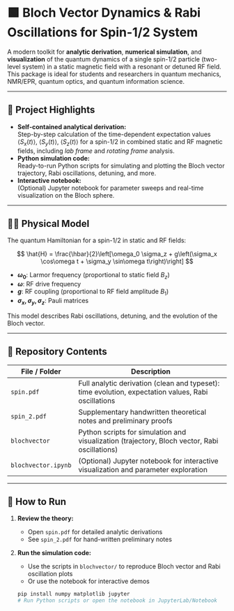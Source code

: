 # 🟩 Bloch Vector Dynamics & Rabi Oscillations for Spin-1/2 System

A modern toolkit for **analytic derivation**, **numerical simulation**, and **visualization** of the quantum dynamics of a single spin-1/2 particle (two-level system) in a static magnetic field with a resonant or detuned RF field.  
This package is ideal for students and researchers in quantum mechanics, NMR/EPR, quantum optics, and quantum information science.

---

## 🌟 Project Highlights

- **Self-contained analytical derivation:**  
  Step-by-step calculation of the time-dependent expectation values $\langle S_x(t) \rangle$, $\langle S_y(t) \rangle$, $\langle S_z(t) \rangle$ for a spin-1/2 in combined static and RF magnetic fields, including *lab frame* and *rotating frame* analysis.
- **Python simulation code:**  
  Ready-to-run Python scripts for simulating and plotting the Bloch vector trajectory, Rabi oscillations, detuning, and more.
- **Interactive notebook:**  
  (Optional) Jupyter notebook for parameter sweeps and real-time visualization on the Bloch sphere.

---

## 🧑‍🔬 Physical Model

The quantum Hamiltonian for a spin-1/2 in static and RF fields:

$$
\hat{H} = \frac{\hbar}{2}\left[\omega_0 \sigma_z + g\left(\sigma_x \cos\omega t + \sigma_y \sin\omega t\right)\right]
$$

- **$\omega_0$**: Larmor frequency (proportional to static field $B_z$)
- **$\omega$**: RF drive frequency
- **$g$**: RF coupling (proportional to RF field amplitude $B_1$)
- **$\sigma_x, \sigma_y, \sigma_z$**: Pauli matrices

This model describes Rabi oscillations, detuning, and the evolution of the Bloch vector.

---

## 📁 Repository Contents

| File / Folder         | Description                                                                                        |
|-----------------------|----------------------------------------------------------------------------------------------------|
| `spin.pdf`            | Full analytic derivation (clean and typeset): time evolution, expectation values, Rabi oscillations |
| `spin_2.pdf`          | Supplementary handwritten theoretical notes and preliminary proofs                                  |
| `blochvector`         | Python scripts for simulation and visualization (trajectory, Bloch vector, Rabi oscillations)       |
| `blochvector.ipynb`   | (Optional) Jupyter notebook for interactive visualization and parameter exploration                |

---

## 🚀 How to Run

1. **Review the theory:**  
   - Open `spin.pdf` for detailed analytic derivations  
   - See `spin_2.pdf` for hand-written preliminary notes

2. **Run the simulation code:**  
   - Use the scripts in `blochvector/` to reproduce Bloch vector and Rabi oscillation plots  
   - Or use the notebook for interactive demos

   ```bash
   pip install numpy matplotlib jupyter
   # Run Python scripts or open the notebook in JupyterLab/Notebook
